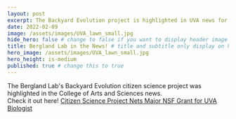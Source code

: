 ```yaml
---
layout: post
excerpt: The Backyard Evolution project is highlighted in UVA news for its impact and NSF grant
date: 2022-02-09
image: /assets/images/UVA_lawn_small.jpg
hide_hero: false # change to false if you want to display header image
title: Bergland Lab in the News! # title and subtitle only display on hero
hero_image: /assets/images/UVA_lawn_small.jpg
hero_height: is-medium
published: true # change this to true
---
```


The Bergland Lab's Backyard Evolution citizen science project was highlighted in the College of Arts and Sciences news.
<br>
Check it out here! <a href="https://www.as.virginia.edu/news/citizen-science-project-nets-major-nsf-grant-uva-biologist-0">
Citizen Science Project Nets Major NSF Grant for UVA Biologist</a>

